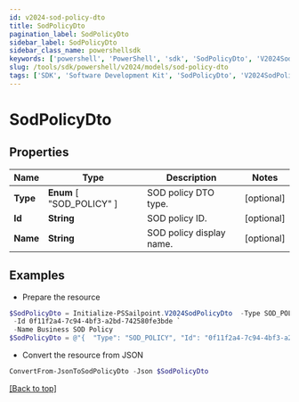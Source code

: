 ```yaml
---
id: v2024-sod-policy-dto
title: SodPolicyDto
pagination_label: SodPolicyDto
sidebar_label: SodPolicyDto
sidebar_class_name: powershellsdk
keywords: ['powershell', 'PowerShell', 'sdk', 'SodPolicyDto', 'V2024SodPolicyDto'] 
slug: /tools/sdk/powershell/v2024/models/sod-policy-dto
tags: ['SDK', 'Software Development Kit', 'SodPolicyDto', 'V2024SodPolicyDto']
---
```



# SodPolicyDto

## Properties

Name | Type | Description | Notes
------------ | ------------- | ------------- | -------------
**Type** |  **Enum** [  "SOD_POLICY" ] | SOD policy DTO type. | [optional] 
**Id** | **String** | SOD policy ID. | [optional] 
**Name** | **String** | SOD policy display name. | [optional] 

## Examples

- Prepare the resource
```powershell
$SodPolicyDto = Initialize-PSSailpoint.V2024SodPolicyDto  -Type SOD_POLICY `
 -Id 0f11f2a4-7c94-4bf3-a2bd-742580fe3bde `
 -Name Business SOD Policy
$SodPolicyDto = @"{  "Type": "SOD_POLICY", "Id": "0f11f2a4-7c94-4bf3-a2bd-742580fe3bde", "Name": "Business SOD Policy" }"@
```

- Convert the resource from JSON
```powershell
ConvertFrom-JsonToSodPolicyDto -Json $SodPolicyDto
```


[[Back to top]](#) 

